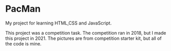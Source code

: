# PacMan
My project for learning HTML,CSS and JavaScript.

This project was a competition task. The competition ran in 2018, but I made this project in 2021. The pictures are from competition starter kit, but all of the code is mine.
